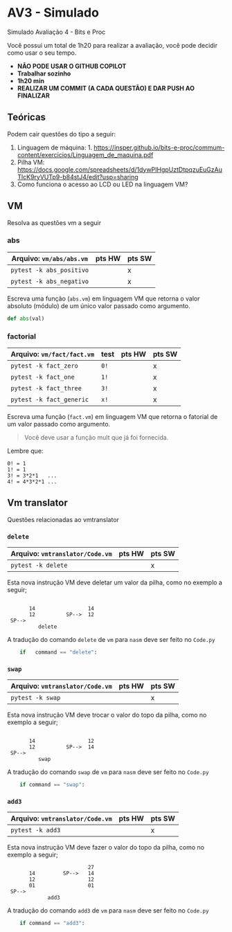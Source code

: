 # AV3 - Simulado

Simulado Avaliação 4 - Bits e Proc

Você possui um total de 1h20 para realizar a avaliação, você pode decidir
como usar o seu tempo.

- **NÃO PODE USAR O GITHUB COPILOT**
- **Trabalhar sozinho**
- **1h20 min**
- **REALIZAR UM COMMIT (A CADA QUESTÃO) E DAR PUSH AO FINALIZAR**

## Teóricas

Podem cair questões do tipo a seguir:

1. Linguagem de máquina: 1. https://insper.github.io/bits-e-proc/commum-content/exercicios/Linguagem_de_maquina.pdf
1. Pilha VM: https://docs.google.com/spreadsheets/d/1dywPIHgpUztDtpqzuEuGzAuTlcK9ryVUTp9-b84stJ4/edit?usp=sharing
1. Como funciona o acesso ao LCD ou LED na linguagem VM?

## VM

Resolva as questões vm a seguir

### abs

| Arquivo: `vm/abs/abs.vm` | pts HW | pts SW |
|--------------------------|--------|--------|
| `pytest -k abs_positivo` |        | x      |
| `pytest -k abs_negativo` |        | x      |

Escreva uma função (`abs.vm`) em linguagem VM que retorna o valor absoluto (módulo) de um único valor passado como argumento.

``` python
def abs(val)
```

### factorial

| Arquivo: `vm/fact/fact.vm` | test | pts HW | pts SW |
|----------------------------|------|--------|--------|
| `pytest -k fact_zero`      | `0!` |        | x      |
| `pytest -k fact_one`       | `1!` |        | x      |
| `pytest -k fact_three`     | `3!` |        | x      |
| `pytest -k fact_generic`   | `x!` |        | x      |

Escreva uma função (`fact.vm`) em linguagem VM que retorna o fatorial de um valor passado como argumento.

> Você deve usar a função mult que já foi fornecida.

Lembre que:

``` text
0! = 1
1! = 1
3! = 3*2*1   ... 
4! = 4*3*2*1 ...
```

## Vm translator

Questões relacionadas ao vmtranslator

### `delete`

| Arquivo: `vmtranslator/Code.vm` | pts HW | pts SW |
|---------------------------------|--------|--------|
| `pytest -k delete`              |        | x      |

Esta nova instrução VM deve deletar um valor da pilha, como no exemplo a seguir;

``` text
   
       14                 14
       12          SP-->  12
 SP-->              
          delete
```

A tradução do comando `delete` de `vm` para `nasm` deve ser feito no `Code.py`

``` python
    if   command == "delete":
```

### `swap`

| Arquivo: `vmtranslator/Code.vm` | pts HW | pts SW |
|---------------------------------|--------|--------|
| `pytest -k swap`                |        | x      |

Esta nova instrução VM deve trocar o valor do topo da pilha, como no exemplo a seguir;

``` text
   
       14                 12
       12          SP-->  14
 SP-->              
          swap
```

A tradução do comando `swap` de `vm` para `nasm` deve ser feito no `Code.py`

``` python
    if command == "swap":
```

### `add3`

| Arquivo: `vmtranslator/Code.vm` | pts HW | pts SW |
|---------------------------------|--------|--------|
| `pytest -k add3`                |        | x      |

Esta nova instrução VM deve fazer o valor do topo da pilha, como no exemplo a seguir;

``` text
                          27
       14         SP-->   14
       12                 12
       01                 01
 SP-->              
             add3
```

A tradução do comando `add3` de `vm` para `nasm` deve ser feito no `Code.py`

``` python
    if command == "add3":
```
